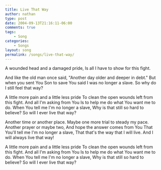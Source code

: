 ```yaml
---
title: Live That Way
author: nathan
type: post
date: 2004-09-13T21:16:11-06:00
comments: true
tags:
    - Song
categories:
    - Songs
layout: song
permalink: /songs/live-that-way/
---
```

A wounded head and a damaged pride,
Is all I have to show for this fight.
<!--more-->
And like the old man once said,
"Another day older and deeper in debt."
But when you sent You Son to save
You said I was no longer a slave.
So why do I still feel that way?

A little more pain and a little less pride
To clean the open wounds left from this fight.
And all I'm asking from You
Is to help me do what You want me to do.
When You tell me I'm no longer a slave,
Why is that still so hard to believe?
So will I ever live that way?

Another time or another place.
Maybe one more trial to steady my pace.
Another prayer or maybe two,
And hope the answer comes from You
That You'll tell me I'm no longer a slave,
That that's the way that I will live.
And I will always live that way!

A little more pain and a little less pride
To clean the open wounds left from this fight.
And all I'm asking from You
Is to help me do what You want me to do.
When You tell me I'm no longer a slave,
Why is that still so hard to believe?
So will I ever live that way?

